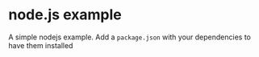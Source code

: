 # node.js example

A simple nodejs example. Add a `package.json` with your dependencies to have them installed
